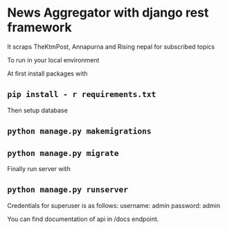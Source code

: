 # News Aggregator with django rest framework

It scraps TheKtmPost, Annapurna and Rising nepal for subscribed topics



To run in your local environment

At first install packages with
## `pip install - r requirements.txt`

Then setup database

## `python manage.py makemigrations`

## `python manage.py migrate`

Finally run server with 
## `python manage.py runserver`

Credentials for superuser is as follows:
username: admin
password: admin

You can find documentation of api in /docs endpoint.
